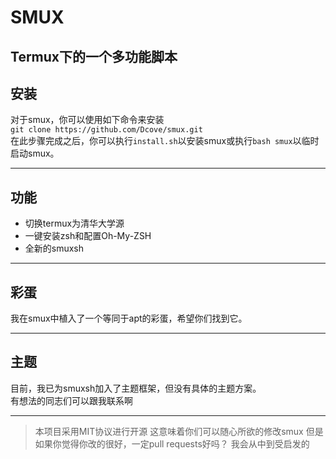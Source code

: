 # SMUX

Termux下的一个多功能脚本
-------
## 安装  

对于smux，你可以使用如下命令来安装  
`git clone https://github.com/Dcove/smux.git`  
在此步骤完成之后，你可以执行`install.sh`以安装smux或执行`bash smux`以临时启动smux。

------
## 功能

* 切换termux为清华大学源
* 一键安装zsh和配置Oh-My-ZSH
* 全新的smuxsh

------
## 彩蛋

我在smux中植入了一个等同于apt的彩蛋，希望你们找到它。

------
## 主题

目前，我已为smuxsh加入了主题框架，但没有具体的主题方案。  
有想法的同志们可以跟我联系啊

------
> 本项目采用MIT协议进行开源
> 这意味着你们可以随心所欲的修改smux
> 但是如果你觉得你改的很好，一定pull requests好吗？
> 我会从中到受启发的

